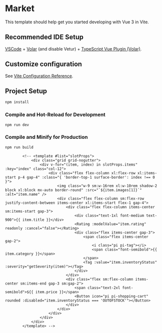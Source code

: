 # Market

This template should help get you started developing with Vue 3 in Vite.

## Recommended IDE Setup

[VSCode](https://code.visualstudio.com/) + [Volar](https://marketplace.visualstudio.com/items?itemName=Vue.volar) (and disable Vetur) + [TypeScript Vue Plugin (Volar)](https://marketplace.visualstudio.com/items?itemName=Vue.vscode-typescript-vue-plugin).

## Customize configuration

See [Vite Configuration Reference](https://vitejs.dev/config/).

## Project Setup

```sh
npm install
```

### Compile and Hot-Reload for Development

```sh
npm run dev
```

### Compile and Minify for Production

```sh
npm run build
```

            <!-- <template #list="slotProps">
                <div class="grid grid-nogutter">
                    <div v-for="(item, index) in slotProps.items" :key="index" class="col-12">
                        <div class="flex flex-column xl:flex-row xl:items-start p-4 gap-4" :class="{ 'border-top-1 surface-border': index !== 0 }">
                            <img class="w-9 sm:w-16rem xl:w-10rem shadow-2 block xl:block mx-auto border-round" :src="`${item.images[1]}`" :alt="item.name" />
                            <div class="flex flex-column sm:flex-row justify-content-between items-center xl:items-start flex-1 gap-4">
                                <div class="flex flex-column items-center sm:items-start gap-3">
                                    <div class="text-1xl font-medium text-900">{{ item.title }}</div>
                                    <Rating :modelValue="item.rating" readonly :cancel="false"></Rating>
                                    <div class="flex items-center gap-3">
                                        <span class="flex items-center gap-2">
                                            <i class="pi pi-tag"></i>
                                            <span class="font-semibold">{{ item.category }}</span>
                                        </span>
                                        <Tag :value="item.inventoryStatus" :severity="getSeverity(item)"></Tag>
                                    </div>
                                </div>
                                <div class="flex sm:flex-column items-center sm:items-end gap-3 sm:gap-2">
                                    <span class="text-2xl font-semibold">${{ item.price }}</span>
                                    <Button icon="pi pi-shopping-cart" rounded :disabled="item.inventoryStatus === 'OUTOFSTOCK'"></Button>
                                </div>
                            </div>
                        </div>
                    </div>
                </div>
            </template> -->
